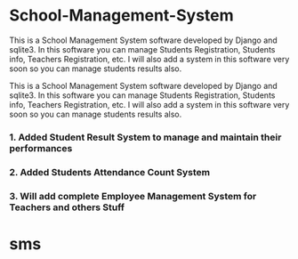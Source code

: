 # School-Management-System
This is a School Management System software developed by Django and sqlite3. In this software you can manage Students Registration, Students info, Teachers Registration, etc. I will also add a system in this software very soon so you can manage students results also.

This is a School Management System software developed by Django and sqlite3. In this software you can manage Students Registration, Students info, Teachers Registration, etc. I will also add a system in this software very soon so you can manage students results also.

### 1. Added Student Result System to manage and maintain their performances

### 2. Added Students Attendance Count System

### 3. Will add complete Employee Management System for Teachers and others Stuff
# sms
